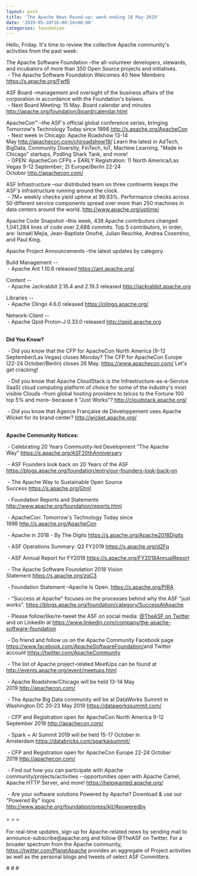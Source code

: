 ```yaml
---
layout: post
title: 'The Apache News Round-up: week ending 10 May 2019'
date: '2019-05-10T16:00:24+00:00'
categories: foundation
---
```

<p>Hello, Friday. It's time to review the collective Apache community's activities from the past week:</p> 
  <p>The Apache Software Foundation&nbsp;–the all-volunteer developers, stewards, and incubators of more than 350 Open Source projects and initiatives.<br />&nbsp;- The Apache Software Foundation Welcomes 40 New Members <a href="https://s.apache.org/Fwf6">https://s.apache.org/Fwf6</a></p> 
  <p>ASF Board –management and oversight of the business affairs of the corporation in accordance with the Foundation's bylaws.<br />&nbsp;- Next Board Meeting: 15 May. Board calendar and minutes <a href="http://apache.org/foundation/board/calendar.html">http://apache.org/foundation/board/calendar.html</a></p> 
  <div> 
    <p>ApacheCon™ –the ASF's official global conference series, bringing Tomorrow's Technology Today since 1998 <a href="http://s.apache.org/ApacheCon">http://s.apache.org/ApacheCon</a><br />&nbsp;- Next week in Chicago: Apache Roadshow 13-14 May&nbsp;<a href="http://apachecon.com/chiroadshow19/">http://apachecon.com/chiroadshow19/</a>&nbsp;Learn the latest in AdTech, BigData, Community Diversity, FinTech, IoT, Machine Learning, &quot;Made in Chicago&quot; startups, Podling Shark Tank, and more!<br />&nbsp;- OPEN: ApacheCon CFPs + EARLY Registration: 1) North America/Las Vegas 9-12 September; 2) Europe/Berlin 22-24 October&nbsp;<a href="http://apachecon.com/">http://apachecon.com/</a></p> 
    <p>ASF Infrastructure –our distributed team on three continents keeps the ASF's infrastructure running around the clock.<br />&nbsp;- 7M+ weekly checks yield uptime at 99.93%. Performance checks across 50 different service components spread over more than 250 machines in data centers around the world.&nbsp;<a href="http://www.apache.org/uptime/">http://www.apache.org/uptime/</a></p> 
    <p>Apache Code Snapshot –this week, 438 Apache contributors changed 1,041,284 lines of code over&nbsp;2,688 commits. Top 5 contributors, in order, are: Ismaël Mejía, Jean-Baptiste Onofré, Julian Reschke, Andrea Cosentino, and Paul King.</p> 
    <p>Apache Project Announcements&nbsp;–the latest updates by category.</p> 
    <p>Build Management --<br />&nbsp;- Apache Ant 1.10.6 released&nbsp;<a href="https://ant.apache.org/">https://ant.apache.org/</a></p> 
    <p> </p> 
    <p>Content --<br />&nbsp;- Apache Jackrabbit 2.16.4 and 2.19.3 released <a href="http://jackrabbit.apache.org">http://jackrabbit.apache.org</a></p> 
    <p>Libraries --<br />&nbsp;- Apache Olingo 4.6.0 released&nbsp;<a href="https://olingo.apache.org/">https://olingo.apache.org/</a></p> 
    <p>Network-Client --<br />&nbsp;- Apache Qpid Proton-J 0.33.0 released <a href="http://qpid.apache.org">http://qpid.apache.org</a></p> 
    <p><strong><br />Did You Know?</strong></p> 
    <div> 
      <p>&nbsp;- Did you know that the CFP for ApacheCon North America (9-12 September/Las Vegas) closes Monday? The CFP for ApacheCon Europe (22-24 October/Berlin) closes 26 May.&nbsp;<a href="https://www.apachecon.com/">https://www.apachecon.com/</a>&nbsp;Let's get cracking!</p> 
      <p>&nbsp;- Did you know that Apache CloudStack is the Infrastructure-as-a-Service (IaaS) cloud computing platform of choice for some of the industry's most visible Clouds –from global hosting providers to telcos to the Fortune 100 top 5% and more– because it &quot;Just Works&quot;?&nbsp;<a href="http://cloudstack.apache.org/">http://cloudstack.apache.org/</a></p> 
      <p>&nbsp;- Did you know that&nbsp;Agence Française de Développement uses Apache Wicket for its brand center?&nbsp;<a href="http://wicket.apache.org/">http://wicket.apache.org/</a><br /><br /></p> 
      <p><strong>Apache Community Notices:</strong></p> 
    </div> 
    <p>&nbsp;- Celebrating 20 Years Community-led Development &quot;The Apache Way&quot;&nbsp;<a href="https://s.apache.org/ASF20thAnniversary">https://s.apache.org/ASF20thAnniversary</a></p> 
    <p>&nbsp;- ASF Founders look back on 20 Years of the ASF <a href="https://blogs.apache.org/foundation/entry/our-founders-look-back-on">https://blogs.apache.org/foundation/entry/our-founders-look-back-on</a></p> 
    <p>&nbsp;- The Apache Way to Sustainable Open Source Success&nbsp;<a href="https://s.apache.org/GhnI">https://s.apache.org/GhnI</a></p> 
    <p>&nbsp;- Foundation Reports and Statements <a href="http://www.apache.org/foundation/reports.html">http://www.apache.org/foundation/reports.html</a></p> 
    <p>&nbsp;- ApacheCon: Tomorrow's Technology Today since 1998&nbsp;<a href="http://s.apache.org/ApacheCon">http://s.apache.org/ApacheCon</a></p> 
    <p>&nbsp;- Apache in 2018 - By The Digits <a href="https://s.apache.org/Apache2018Digits">https://s.apache.org/Apache2018Digits</a></p> 
    <p>&nbsp;-&nbsp;ASF Operations Summary: Q2 FY2019 <a href="https://s.apache.org/d2Fq">https://s.apache.org/d2Fq</a></p> 
    <p>&nbsp;- ASF Annual Report for FY2018&nbsp;<a href="https://s.apache.org/FY2018AnnualReport">https://s.apache.org/FY2018AnnualReport</a></p> 
    <p>&nbsp;- The Apache Software Foundation 2018 Vision Statement&nbsp;<a href="https://s.apache.org/zqC3">https://s.apache.org/zqC3</a></p> 
    <p>&nbsp;- Foundation Statement –Apache Is Open.&nbsp;<a href="https://s.apache.org/PIRA">https://s.apache.org/PIRA</a></p> 
    <div> 
      <p>&nbsp;- &quot;Success at Apache&quot; focuses on the processes behind why the ASF &quot;just works&quot;. <a href="https://blogs.apache.org/foundation/category/SuccessAtApache">https://blogs.apache.org/foundation/category/SuccessAtApache</a></p> 
    </div> 
    <div> 
      <p>&nbsp;- Please follow/like/re-tweet the ASF on social media: <a href="https://twitter.com/TheASF">@TheASF on Twitter</a> and on LinkedIn at <a href="https://www.linkedin.com/company/the-apache-software-foundation">https://www.linkedin.com/company/the-apache-software-foundation</a></p> 
      <p>&nbsp;- Do friend and follow us on the Apache Community Facebook page <a href="https://www.facebook.com/ApacheSoftwareFoundation/">https://www.facebook.com/ApacheSoftwareFoundation/</a>and Twitter account <a href="https://twitter.com/ApacheCommunity">https://twitter.com/ApacheCommunity</a></p> 
    </div> 
    <div> 
      <p><a href="https://feathercast.apache.org/"></a></p> 
    </div> 
    <div> 
      <p>&nbsp;- The list of Apache project-related MeetUps can be found at <a href="http://events.apache.org/event/meetups.html">http://events.apache.org/event/meetups.html</a></p> 
    </div> 
    <div> 
      <p>&nbsp;- Apache Roadshow/Chicago will be held 13-14 May 2019&nbsp;<a href="http://apachecon.com/">http://apachecon.com/</a></p> 
      <p>&nbsp;- The Apache Big Data community will be at&nbsp;DataWorks Summit in Washington DC&nbsp;20-23 May 2019&nbsp;<a href="https://dataworkssummit.com/">https://dataworkssummit.com/<br /></a></p> 
      <p>&nbsp;- CFP and Registration open for ApacheCon North America 9-12 September 2019&nbsp;<a href="http://apachecon.com/">http://apachecon.com/</a></p> 
      <p>&nbsp;- Spark + AI Summit 2019 will be held 15-17 October in Amsterdam&nbsp;<font color="#bb0000"><a href="https://databricks.com/sparkaisummit/">https://databricks.com/sparkaisummit/</a></font></p> 
      <p>&nbsp;- CFP and Registration open for ApacheCon Europe 22-24 October 2019&nbsp;<a href="http://apachecon.com/">http://apachecon.com/</a></p> 
      <p>&nbsp;- Find out how you can participate with Apache community/projects/activities --opportunities open with Apache Camel, Apache HTTP Server, and more! <a href="https://helpwanted.apache.org/">https://helpwanted.apache.org/</a></p> 
    </div> 
    <div>&nbsp;- Are your software solutions Powered by Apache? Download &amp; use our &quot;Powered By&quot; logos <a href="http://www.apache.org/foundation/press/kit/#poweredby">http://www.apache.org/foundation/press/kit/#poweredby</a></div> 
    <div><br /></div> 
    <div>= = =</div> 
    <div><br /></div> 
    <div>For real-time updates, sign up for Apache-related news by sending mail to announce-subscribe@apache.org and follow @TheASF on Twitter. For a broader spectrum from the Apache community, <a href="https://twitter.com/PlanetApache">https://twitter.com/PlanetApache</a> provides an aggregate of Project activities as well as the personal blogs and tweets of select ASF Committers.</div> 
  </div> 
  <p># # #</p>

